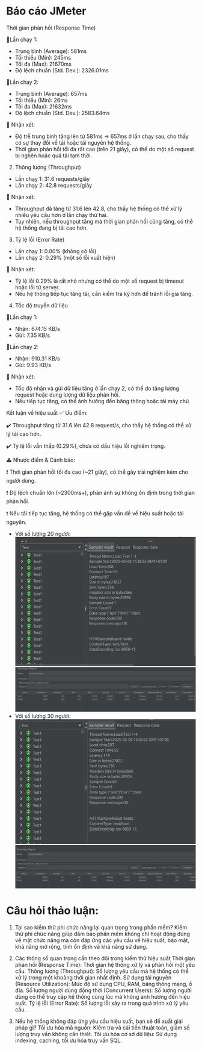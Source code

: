 # Báo cáo JMeter
Thời gian phản hồi (Response Time)

📌Lần chạy 1:
+ Trung bình (Average): 581ms
+ Tối thiểu (Min): 245ms
+ Tối đa (Max): 21670ms
+ Độ lệch chuẩn (Std. Dev.): 2326.01ms

📌Lần chạy 2:
+ Trung bình (Average): 657ms
+ Tối thiểu (Min): 26ms
+ Tối đa (Max): 21632ms
+ Độ lệch chuẩn (Std. Dev.): 2583.64ms

📌 Nhận xét:
+ Độ trễ trung bình tăng lên từ 581ms → 657ms ở lần chạy sau, cho thấy có sự thay đổi về tải hoặc tài nguyên hệ thống.
+ Thời gian phản hồi tối đa rất cao (trên 21 giây), có thể do một số request bị nghẽn hoặc quá tải tạm thời.
2. Thông lượng (Throughput)
+ Lần chạy 1: 31.6 requests/giây
+ Lần chạy 2: 42.8 requests/giây

📌 Nhận xét:
+ Throughput đã tăng từ 31.6 lên 42.8, cho thấy hệ thống có thể xử lý nhiều yêu cầu hơn ở lần chạy thứ hai.
+ Tuy nhiên, nếu throughput tăng mà thời gian phản hồi cũng tăng, có thể hệ thống đang bị tải cao hơn.
3. Tỷ lệ lỗi (Error Rate)
+ Lần chạy 1: 0.00% (không có lỗi)
+ Lần chạy 2: 0.29% (một số lỗi xuất hiện)

📌 Nhận xét:
+ Tỷ lệ lỗi 0.29% là rất nhỏ nhưng có thể do một số request bị timeout hoặc lỗi từ server.
+ Nếu hệ thống tiếp tục tăng tải, cần kiểm tra kỹ hơn để tránh lỗi gia tăng.
4. Tốc độ truyền dữ liệu

📌Lần chạy 1:
+ Nhận: 674.15 KB/s
+ Gửi: 7.35 KB/s

📌Lần chạy 2:
+ Nhận: 910.31 KB/s
+ Gửi: 9.93 KB/s

📌 Nhận xét:
+ Tốc độ nhận và gửi dữ liệu tăng ở lần chạy 2, có thể do tăng lượng request hoặc dung lượng dữ liệu phản hồi.
+ Nếu tiếp tục tăng, có thể ảnh hưởng đến băng thông hoặc tải máy chủ

Kết luận về hiệu suất
✅ Ưu điểm:

✔️ Throughput tăng từ 31.6 lên 42.8 request/s, cho thấy hệ thống có thể xử lý tải cao hơn.

✔️ Tỷ lệ lỗi vẫn thấp (0.29%), chưa có dấu hiệu lỗi nghiêm trọng.

⚠️ Nhược điểm & Cảnh báo:

❗ Thời gian phản hồi tối đa cao (~21 giây), có thể gây trải nghiệm kém cho người dùng.

❗ Độ lệch chuẩn lớn (~2300ms+), phản ánh sự không ổn định trong thời gian phản hồi.

❗ Nếu tải tiếp tục tăng, hệ thống có thể gặp vấn đề về hiệu suất hoặc tài nguyên.
- Với số lượng 20 người:
![Mô tả ảnh](https://github.com/miha6824/image/blob/main/Screenshot%202025-02-08%20154750.png)
![Mô tả ảnh](https://github.com/miha6824/image/blob/main/Screenshot%202025-02-08%20154808.png)
- Với số lượng 30 người:
![Mô tả ảnh](https://github.com/miha6824/image/blob/main/Screenshot%202025-02-08%20155257.png)
![Mô tả ảnh](https://github.com/miha6824/image/blob/main/Screenshot%202025-02-08%20155316.png)
# Câu hỏi thảo luận:
1. Tại sao kiểm thử phi chức năng lại quan trọng trong phần mềm?
Kiểm thử phi chức năng giúp đảm bảo phần mềm không chỉ hoạt động đúng về mặt chức năng mà còn đáp ứng các yêu cầu về hiệu suất, bảo mật, khả năng mở rộng, tính ổn định và khả năng sử dụng.

2. Các thông số quan trọng cần theo dõi trong kiểm thử hiệu suất
Thời gian phản hồi (Response Time): Thời gian hệ thống xử lý và phản hồi một yêu cầu.
Thông lượng (Throughput): Số lượng yêu cầu mà hệ thống có thể xử lý trong một khoảng thời gian nhất định.
Sử dụng tài nguyên (Resource Utilization): Mức độ sử dụng CPU, RAM, băng thông mạng, ổ đĩa.
Số lượng người dùng đồng thời (Concurrent Users): Số lượng người dùng có thể truy cập hệ thống cùng lúc mà không ảnh hưởng đến hiệu suất.
Tỷ lệ lỗi (Error Rate): Số lượng lỗi xảy ra trong quá trình xử lý yêu cầu.

3. Nếu hệ thống không đáp ứng yêu cầu hiệu suất, bạn sẽ đề xuất giải pháp gì?
Tối ưu hóa mã nguồn: Kiểm tra và cải tiến thuật toán, giảm số lượng truy vấn không cần thiết.
Tối ưu hóa cơ sở dữ liệu: Sử dụng indexing, caching, tối ưu hóa truy vấn SQL.

